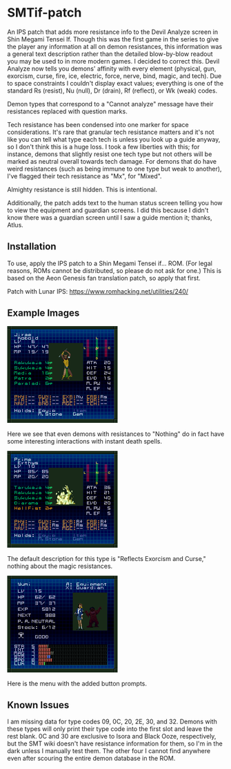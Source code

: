 # SMTif-patch
An IPS patch that adds more resistance info to the Devil Analyze screen in Shin Megami Tensei If. Though this was the first game in the series to give the player any information at all on demon resistances, this information was a general text description rather than the detailed blow-by-blow readout you may be used to in more modern games. I decided to correct this. Devil Analyze now tells you demons' affinity with every element (physical, gun, exorcism, curse, fire, ice, electric, force, nerve, bind, magic, and tech). Due to space constraints I couldn't display exact values; everything is one of the standard Rs (resist), Nu (null), Dr (drain), Rf (reflect), or Wk (weak) codes.

Demon types that correspond to a "Cannot analyze" message have their resistances replaced with question marks.

Tech resistance has been condensed into one marker for space considerations. It's rare that granular tech resistance matters and it's not like you can tell what type each tech is unless you look up a guide anyway, so I don't think this is a huge loss. I took a few liberties with this; for instance, demons that slightly resist one tech type but not others will be marked as neutral overall towards tech damage. For demons that do have weird resistances (such as being immune to one type but weak to another), I've flagged their tech resistance as "Mx", for "Mixed".

Almighty resistance is still hidden. This is intentional.

Additionally, the patch adds text to the human status screen telling you how to view the equipment and guardian screens. I did this because I didn't know there was a guardian screen until I saw a guide mention it; thanks, Atlus.

## Installation
To use, apply the IPS patch to a Shin Megami Tensei if... ROM. (For legal reasons, ROMs cannot be distributed, so please do not ask for one.) This is based on the Aeon Genesis fan translation patch, so apply that first.

Patch with Lunar IPS: https://www.romhacking.net/utilities/240/

## Example Images
![Kobold](/images/smtif_Kobold.png)

Here we see that even demons with resistances to "Nothing" do in fact have some interesting interactions with instant death spells.

![Erthys](/images/smtif_Erthys.png)

The default description for this type is "Reflects Exorcism and Curse," nothing about the magic resistances.

![Menu](/images/smtif_menu.png)

Here is the menu with the added button prompts.

## Known Issues
I am missing data for type codes 09, 0C, 20, 2E, 30, and 32. Demons with these types will only print their type code into the first slot and leave the rest blank. 0C and 30 are exclusive to Isora and Black Ooze, respectively, but the SMT wiki doesn't have resistance information for them, so I'm in the dark unless I manually test them. The other four I cannot find anywhere even after scouring the entire demon database in the ROM.
